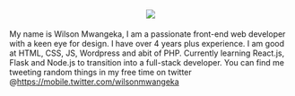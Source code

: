 <h1 align="center">
    <img src="https://readme-typing-svg.herokuapp.com/?lines=Hi+there!+🙋‍♂️;I'm+Wilson!+☯️;Pleasure+to+meet+you!+🙂&center=true&size=30&color=29d2a">
</h1>

My name is Wilson Mwangeka, I am a passionate front-end web developer with a keen eye for design. I have over 4 years plus experience. I am good at HTML, CSS, JS, Wordpress and abit of PHP. Currently learning React.js, Flask and Node.js to transition into a full-stack developer. You can find me tweeting random things in my free time on twitter @https://mobile.twitter.com/wilsonmwangeka

